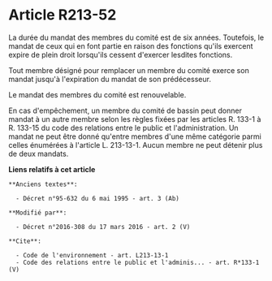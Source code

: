 # Article R213-52

La durée du mandat des membres du comité est de six années. Toutefois, le mandat de ceux qui en font partie en raison des
fonctions qu'ils exercent expire de plein droit lorsqu'ils cessent d'exercer lesdites fonctions. 

Tout membre désigné pour remplacer un membre du comité exerce son mandat jusqu'à l'expiration du mandat de son prédécesseur. 

Le mandat des membres du comité est renouvelable. 

En cas d'empêchement, un membre du comité de bassin peut donner mandat à un autre membre selon les règles fixées par les
articles R. 133-1 à R. 133-15 du code des relations entre le public et l'administration. Un mandat ne peut être donné
qu'entre membres d'une même catégorie parmi celles énumérées à l'article L. 213-13-1. Aucun membre ne peut détenir plus de
deux mandats.

**Liens relatifs à cet article**

	**Anciens textes**:

	  - Décret n°95-632 du 6 mai 1995 - art. 3 (Ab)

	**Modifié par**:

	  - Décret n°2016-308 du 17 mars 2016 - art. 2 (V)

	**Cite**:

	  - Code de l'environnement - art. L213-13-1
	  - Code des relations entre le public et l'adminis... - art. R*133-1 (V)
